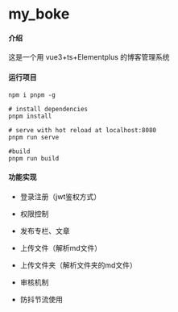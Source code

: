 # my_boke

#### 介绍
这是一个用 vue3+ts+Elementplus 的博客管理系统

#### 运行项目

```shell
npm i pnpm -g

# install dependencies
pnpm install

# serve with hot reload at localhost:8080
pnpm run serve

#build
pnpm run build
```



#### 功能实现

- 登录注册（jwt鉴权方式）
- 权限控制
- 发布专栏、文章
- 上传文件（解析md文件）
- 上传文件夹（解析文件夹的md文件）
- 审核机制



- 防抖节流使用